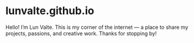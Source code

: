 # lunvalte.github.io
Hello! I’m Lun Valte. This is my corner of the internet — a place to share my projects, passions, and creative work. Thanks for stopping by!
